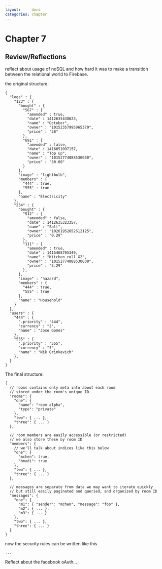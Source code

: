```yaml
---
layout:     docs
categories: chapter
---
```


# Chapter 7

## Review/Reflections

reflect about usage of noSQL and how hard it was to make a transition between the relational world to Firebase.

the original structure:

    {
      "logs" : {
        "123" : {
          "bought" : {
            "567" : {
              "amended" : true,
              "date" : 1412635438623,
              "name" : "October",
              "owner" : "10152357995965379",
              "price" : "28"
            },
            "891" : {
              "amended" : false,
              "date" : 1416851097157,
              "name" : "Top up",
              "owner" : "10152774088530030",
              "price" : "30.00"
            }
          },
          "image" : "lightbulb",
          "members" : {
            "444" : true,
            "555" : true
          },
          "name" : "Electricity"
        },
        "234" : {
          "bought" : {
            "912" : {
              "amended" : false,
              "date" : 1412635323357,
              "name" : "Salt",
              "owner" : "10201952652612125",
              "price" : "0.29"
            },
            "111" : {
              "amended" : true,
              "date" : 1415408705349,
              "name" : "Kitchen roll X2",
              "owner" : "10152774088530030",
              "price" : "3.29"
            },
          },
          "image" : "hazard",
          "members" : {
            "444" : true,
            "555" : true
          },
          "name" : "Household"
        }
      },
      "users" : {
        "444" : {
          ".priority" : "444",
          "currency" : "£",
          "name" : "Jose Gomes"
        },
        "555" : {
          ".priority" : "555",
          "currency" : "£",
          "name" : "Nik Grinkevich"
        },
      }
    }

The final structure:

    {
      // rooms contains only meta info about each room
      // stored under the room's unique ID
      "rooms": {
        "one": {
          "name": "room alpha",
          "type": "private"
        },
        "two": { ... },
        "three": { ... }
      },

      // room members are easily accessible (or restricted)
      // we also store these by room ID
      "members": {
        // we'll talk about indices like this below
        "one": {
          "mchen": true,
          "hmadi": true
        },
        "two": { ... },
        "three": { ... }
      },

      // messages are separate from data we may want to iterate quickly
      // but still easily paginated and queried, and organized by room ID
      "messages": {
        "one": {
          "m1": { "sender": "mchen", "message": "foo" },
          "m2": { ... },
          "m3": { ... }
        },
        "two": { ... },
        "three": { ... }
      }
    }

now the security rules can be written like this

    ...

Reflect about the facebook oAuth...

